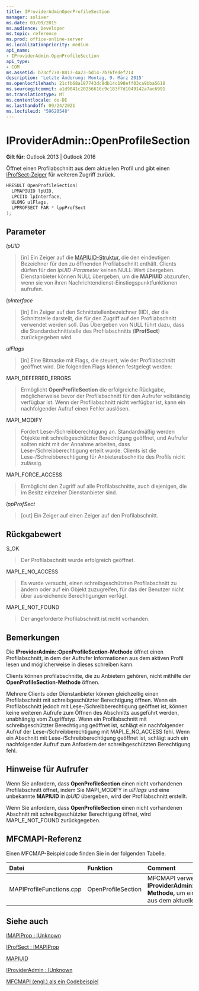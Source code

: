 ```yaml
---
title: IProviderAdminOpenProfileSection
manager: soliver
ms.date: 03/09/2015
ms.audience: Developer
ms.topic: reference
ms.prod: office-online-server
ms.localizationpriority: medium
api_name:
- IProviderAdmin.OpenProfileSection
api_type:
- COM
ms.assetid: b73cf770-8817-4a23-bd14-7b76fedef214
description: 'Letzte Änderung: Montag, 9. März 2015'
ms.openlocfilehash: 21cfb68a187743dc8db14c198eff03ca9bba5618
ms.sourcegitcommit: a1d9041c20256616c9c183f7d1049142a7ac6991
ms.translationtype: MT
ms.contentlocale: de-DE
ms.lasthandoff: 09/24/2021
ms.locfileid: "59620548"
---
```

# <a name="iprovideradminopenprofilesection"></a>IProviderAdmin::OpenProfileSection

  
  
**Gilt für**: Outlook 2013 | Outlook 2016 
  
Öffnet einen Profilabschnitt aus dem aktuellen Profil und gibt einen [IProfSect-Zeiger](iprofsectimapiprop.md) für weiteren Zugriff zurück. 
  
```cpp
HRESULT OpenProfileSection(
  LPMAPIUID lpUID,
  LPCIID lpInterface,
  ULONG ulFlags,
  LPPROFSECT FAR * lppProfSect
);
```

## <a name="parameters"></a>Parameter

 _lpUID_
  
> [in] Ein Zeiger auf die [MAPIUID-Struktur,](mapiuid.md) die den eindeutigen Bezeichner für den zu öffnenden Profilabschnitt enthält. Clients dürfen für den  _lpUID-Parameter_ keinen NULL-Wert übergeben. Dienstanbieter können NULL übergeben, um die **MAPIUID** abzurufen, wenn sie von ihren Nachrichtendienst-Einstiegspunktfunktionen aufrufen. 
    
 _lpInterface_
  
> [in] Ein Zeiger auf den Schnittstellenbezeichner (IID), der die Schnittstelle darstellt, die für den Zugriff auf den Profilabschnitt verwendet werden soll. Das Übergeben von NULL führt dazu, dass die Standardschnittstelle des Profilabschnitts (**IProfSect**) zurückgegeben wird. 
    
 _ulFlags_
  
> [in] Eine Bitmaske mit Flags, die steuert, wie der Profilabschnitt geöffnet wird. Die folgenden Flags können festgelegt werden:
    
MAPI_DEFERRED_ERRORS 
  
> Ermöglicht **OpenProfileSection** die erfolgreiche Rückgabe, möglicherweise bevor der Profilabschnitt für den Aufrufer vollständig verfügbar ist. Wenn der Profilabschnitt nicht verfügbar ist, kann ein nachfolgender Aufruf einen Fehler auslösen. 
    
MAPI_MODIFY 
  
> Fordert Lese-/Schreibberechtigung an. Standardmäßig werden Objekte mit schreibgeschützter Berechtigung geöffnet, und Aufrufer sollten nicht mit der Annahme arbeiten, dass Lese-/Schreibberechtigung erteilt wurde. Clients ist die Lese-/Schreibberechtigung für Anbieterabschnitte des Profils nicht zulässig.
    
MAPI_FORCE_ACCESS
  
> Ermöglicht den Zugriff auf alle Profilabschnitte, auch diejenigen, die im Besitz einzelner Dienstanbieter sind.
    
 _lppProfSect_
  
> [out] Ein Zeiger auf einen Zeiger auf den Profilabschnitt.
    
## <a name="return-value"></a>Rückgabewert

S_OK 
  
> Der Profilabschnitt wurde erfolgreich geöffnet.
    
MAPI_E_NO_ACCESS 
  
> Es wurde versucht, einen schreibgeschützten Profilabschnitt zu ändern oder auf ein Objekt zuzugreifen, für das der Benutzer nicht über ausreichende Berechtigungen verfügt.
    
MAPI_E_NOT_FOUND 
  
> Der angeforderte Profilabschnitt ist nicht vorhanden.
    
## <a name="remarks"></a>Bemerkungen

Die **IProviderAdmin::OpenProfileSection-Methode** öffnet einen Profilabschnitt, in dem der Aufrufer Informationen aus dem aktiven Profil lesen und möglicherweise in dieses schreiben kann. 
  
Clients können profilabschnitte, die zu Anbietern gehören, nicht mithilfe der **OpenProfileSection-Methode** öffnen. 
  
Mehrere Clients oder Dienstanbieter können gleichzeitig einen Profilabschnitt mit schreibgeschützter Berechtigung öffnen. Wenn ein Profilabschnitt jedoch mit Lese-/Schreibberechtigung geöffnet ist, können keine weiteren Aufrufe zum Öffnen des Abschnitts ausgeführt werden, unabhängig vom Zugriffstyp. Wenn ein Profilabschnitt mit schreibgeschützter Berechtigung geöffnet ist, schlägt ein nachfolgender Aufruf der Lese-/Schreibberechtigung mit MAPI_E_NO_ACCESS fehl. Wenn ein Abschnitt mit Lese-/Schreibberechtigung geöffnet ist, schlägt auch ein nachfolgender Aufruf zum Anfordern der schreibgeschützten Berechtigung fehl. 
  
## <a name="notes-to-callers"></a>Hinweise für Aufrufer

Wenn Sie anfordern, dass **OpenProfileSection** einen nicht vorhandenen Profilabschnitt öffnet, indem Sie MAPI_MODIFY in  _ulFlags_ und eine unbekannte **MAPIUID** in  _lpUID_ übergeben, wird der Profilabschnitt erstellt. 
  
Wenn Sie anfordern, dass **OpenProfileSection** einen nicht vorhandenen Abschnitt mit schreibgeschützter Berechtigung öffnet, wird MAPI_E_NOT_FOUND zurückgegeben. 
  
## <a name="mfcmapi-reference"></a>MFCMAPI-Referenz

Einen MFCMAP-Beispielcode finden Sie in der folgenden Tabelle.
  
|**Datei**|**Funktion**|**Comment**|
|:-----|:-----|:-----|
|MAPIProfileFunctions.cpp  <br/> |OpenProfileSection  <br/> |MFCMAPI verwendet die **IProviderAdmin::OpenProfileSection-Methode,** um einen Profilabschnitt aus dem aktuellen Profil zu öffnen.  <br/> |
   
## <a name="see-also"></a>Siehe auch



[IMAPIProp : IUnknown](imapipropiunknown.md)
  
[IProfSect : IMAPIProp](iprofsectimapiprop.md)
  
[MAPIUID](mapiuid.md)
  
[IProviderAdmin : IUnknown](iprovideradminiunknown.md)


[MFCMAPI (engl.) als ein Codebeispiel](mfcmapi-as-a-code-sample.md)

